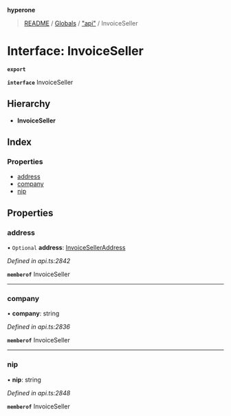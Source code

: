 **hyperone**

> [README](../README.md) / [Globals](../globals.md) / ["api"](../modules/_api_.md) / InvoiceSeller

# Interface: InvoiceSeller

**`export`** 

**`interface`** InvoiceSeller

## Hierarchy

* **InvoiceSeller**

## Index

### Properties

* [address](_api_.invoiceseller.md#address)
* [company](_api_.invoiceseller.md#company)
* [nip](_api_.invoiceseller.md#nip)

## Properties

### address

• `Optional` **address**: [InvoiceSellerAddress](_api_.invoiceselleraddress.md)

*Defined in api.ts:2842*

**`memberof`** InvoiceSeller

___

### company

•  **company**: string

*Defined in api.ts:2836*

**`memberof`** InvoiceSeller

___

### nip

•  **nip**: string

*Defined in api.ts:2848*

**`memberof`** InvoiceSeller

